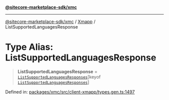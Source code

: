 [**@sitecore-marketplace-sdk/xmc**](../../../../README.md)

***

[@sitecore-marketplace-sdk/xmc](../../../../README.md) / [Xmapp](../README.md) / ListSupportedLanguagesResponse

# Type Alias: ListSupportedLanguagesResponse

> **ListSupportedLanguagesResponse** = [`ListSupportedLanguagesResponses`](ListSupportedLanguagesResponses.md)\[keyof [`ListSupportedLanguagesResponses`](ListSupportedLanguagesResponses.md)\]

Defined in: [packages/xmc/src/client-xmapp/types.gen.ts:1497](https://github.com/Sitecore/marketplace-sdk/blob/893df143248e67d8c66e942a96045542130259a0/packages/xmc/src/client-xmapp/types.gen.ts#L1497)
